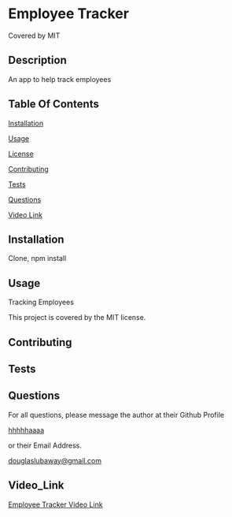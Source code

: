 # Employee Tracker

  Covered by MIT

  ## Description

  An app to help track employees

  ## Table Of Contents

  [Installation](##Installation)

  [Usage](##Usage)
  
  [License](##License)
  
  [Contributing](##Contributing)
  
  [Tests](##Tests)
  
  [Questions](##Questions)

  [Video Link](##Video_Link)
  
  ## Installation
  
  Clone, npm install
  
  ## Usage
  
  Tracking Employees
  
  This project is covered by the MIT license.

  ## Contributing

  

  ## Tests

  

  ## Questions

  For all questions, please message the author at their Github Profile

  [hhhhhaaaa](https://github.com/hhhhhaaaa/)

  or their Email Address.

  douglaslubaway@gmail.com

 ## Video_Link

  [Employee Tracker Video Link](https://youtu.be/W_OGSkrkzsQ)
